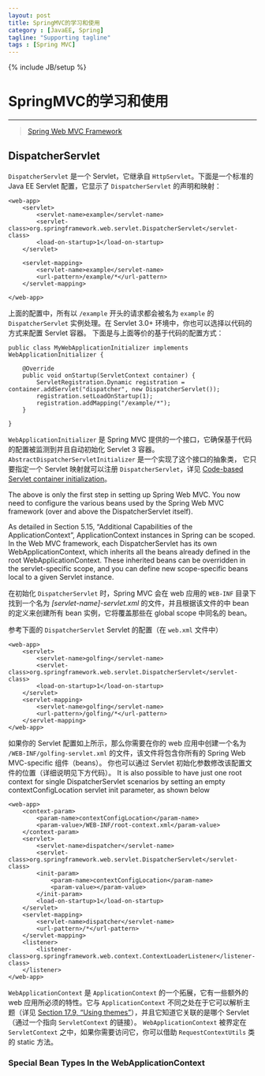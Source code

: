 ```yaml
---
layout: post
title: SpringMVC的学习和使用
category : [JavaEE, Spring]
tagline: "Supporting tagline"
tags : [Spring MVC]
---
```

{% include JB/setup %}
# SpringMVC的学习和使用
---

> [Spring Web MVC Framework](http://docs.spring.io/spring-framework/docs/4.1.2.RELEASE/spring-framework-reference/html/mvc.html)

## DispatcherServlet

`DispatcherServlet` 是一个 Servlet，它继承自 `HttpServlet`。下面是一个标准的 Java EE Servlet 配置，它显示了 `DispatcherServlet` 的声明和映射：
```
<web-app>
    <servlet>
        <servlet-name>example</servlet-name>
        <servlet-class>org.springframework.web.servlet.DispatcherServlet</servlet-class>
        <load-on-startup>1</load-on-startup>
    </servlet>

    <servlet-mapping>
        <servlet-name>example</servlet-name>
        <url-pattern>/example/*</url-pattern>
    </servlet-mapping>

</web-app>
```

<!--break-->

上面的配置中，所有以 `/example` 开头的请求都会被名为 `example` 的 `DispatcherServlet` 实例处理。在 Servlet 3.0+ 环境中，你也可以选择以代码的方式来配置 Servlet 容器。
下面是与上面等价的基于代码的配置方式：
```
public class MyWebApplicationInitializer implements WebApplicationInitializer {

    @Override
    public void onStartup(ServletContext container) {
        ServletRegistration.Dynamic registration = container.addServlet("dispatcher", new DispatcherServlet());
        registration.setLoadOnStartup(1);
        registration.addMapping("/example/*");
    }

}
```

`WebApplicationInitializer` 是 Spring MVC 提供的一个接口，它确保基于代码的配置被监测到并且自动初始化 Servlet 3 容器。`AbstractDispatcherServletInitializer` 是一个实现了这个接口的抽象类，
它只要指定一个 Servlet 映射就可以注册 `DispatcherServlet`，详见 [Code-based Servlet container initialization](http://docs.spring.io/spring-framework/docs/4.1.2.RELEASE/spring-framework-reference/html/mvc.html#mvc-container-config)。

The above is only the first step in setting up Spring Web MVC. You now need to configure the various beans used by the Spring Web MVC framework (over and above the DispatcherServlet itself).

As detailed in Section 5.15, “Additional Capabilities of the ApplicationContext”, ApplicationContext instances in Spring can be scoped. In the Web MVC framework, each DispatcherServlet has its own WebApplicationContext, which inherits all the beans already defined in the root WebApplicationContext. These inherited beans can be overridden in the servlet-specific scope, and you can define new scope-specific beans local to a given Servlet instance.

在初始化 `DispatcherServlet` 时，Spring MVC 会在 web 应用的 `WEB-INF` 目录下找到一个名为 *[servlet-name]-servlet.xml* 的文件，并且根据该文件的中 bean 的定义来创建所有 bean 实例，它将覆盖那些在 global scope 中同名的 bean。

参考下面的 `DispatcherServlet` Servlet 的配置（在 `web.xml` 文件中）
```
<web-app>
    <servlet>
        <servlet-name>golfing</servlet-name>
        <servlet-class>org.springframework.web.servlet.DispatcherServlet</servlet-class>
        <load-on-startup>1</load-on-startup>
    </servlet>
    <servlet-mapping>
        <servlet-name>golfing</servlet-name>
        <url-pattern>/golfing/*</url-pattern>
    </servlet-mapping>
</web-app>
```

如果你的 Servlet 配置如上所示，那么你需要在你的 web 应用中创建一个名为 `/WEB-INF/golfing-servlet.xml` 的文件，该文件将包含你所有的 Spring Web MVC-specific 组件（beans）。
你也可以通过 Servlet 初始化参数修改该配置文件的位置（详细说明见下方代码）。
It is also possible to have just one root context for single DispatcherServlet scenarios by setting an empty contextConfigLocation servlet init parameter, as shown below

```
<web-app>
    <context-param>
        <param-name>contextConfigLocation</param-name>
        <param-value>/WEB-INF/root-context.xml</param-value>
    </context-param>
    <servlet>
        <servlet-name>dispatcher</servlet-name>
        <servlet-class>org.springframework.web.servlet.DispatcherServlet</servlet-class>
        <init-param>
            <param-name>contextConfigLocation</param-name>
            <param-value></param-value>
        </init-param>
        <load-on-startup>1</load-on-startup>
    </servlet>
    <servlet-mapping>
        <servlet-name>dispatcher</servlet-name>
        <url-pattern>/*</url-pattern>
    </servlet-mapping>
    <listener>
        <listener-class>org.springframework.web.context.ContextLoaderListener</listener-class>
    </listener>
</web-app>
```

`WebApplicationContext` 是 `ApplicationContext` 的一个拓展，它有一些额外的 web 应用所必须的特性。它与 `ApplicationContext` 不同之处在于它可以解析主题（详见 [Section 17.9, “Using themes”](http://docs.spring.io/spring-framework/docs/4.1.2.RELEASE/spring-framework-reference/html/mvc.html#mvc-themeresolver)），并且它知道它关联的是哪个 Servlet（通过一个指向 `ServletContext` 的链接）。
`WebApplicationContext` 被界定在 `ServletContext` 之中，如果你需要访问它，你可以借助 `RequestContextUtils` 类的 static 方法。

### Special Bean Types In the WebApplicationContext


